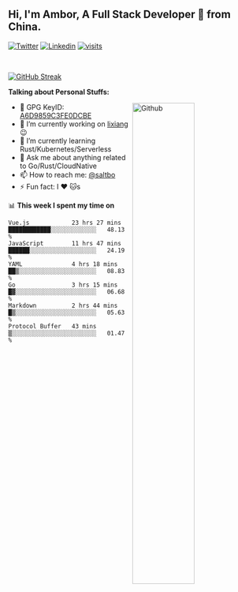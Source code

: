## Hi, I'm Ambor, A Full Stack Developer 🚀 from China.

[![Twitter](https://img.shields.io/badge/-saltbo-1ca0f1?style=flat&logo=twitter&logoColor=white)](https://twitter.com/rdsaltbo)
[![Linkedin](https://img.shields.io/badge/-saltbo-blue?style=flat&logo=Linkedin&logoColor=white)](https://www.linkedin.com/in/saltbo/)
[![visits](https://visitor.vercel.app/page/saltbo?color=light-green)](https://github.com/saltbo/)

&nbsp;  

[![GitHub Streak](http://github-readme-streak-stats.herokuapp.com?user=saltbo&hide_border=true&date_format=M%20j%5B%2C%20Y%5D)](https://git.io/streak-stats)

**Talking about Personal Stuffs:**
<!-- Any image aligned to the right. Beware the width  -->
<img width="50%" align="right" alt="Github" src="https://raw.githubusercontent.com/saltbo/saltbo/master/images/git-header.svg" />

- 🤘 GPG KeyID: [A6D9859C3FE0DCBE](https://saltbo.cn/pgp_keys.asc)
- 🔭 I’m currently working on [lixiang](https://www.lixiang.com/) :wink:
- 🌱 I’m currently learning Rust/Kubernetes/Serverless
- 💬 Ask me about anything related to Go/Rust/CloudNative
- 📫 How to reach me: [@saltbo](https://t.me/saltbo)
- ⚡ Fun fact: I :heart: :cat:s


📊 **This week I spent my time on**
<!--START_SECTION:waka-->

```text
Vue.js            23 hrs 27 mins  ████████████░░░░░░░░░░░░░   48.13 %
JavaScript        11 hrs 47 mins  ██████░░░░░░░░░░░░░░░░░░░   24.19 %
YAML              4 hrs 18 mins   ██▒░░░░░░░░░░░░░░░░░░░░░░   08.83 %
Go                3 hrs 15 mins   █▓░░░░░░░░░░░░░░░░░░░░░░░   06.68 %
Markdown          2 hrs 44 mins   █▒░░░░░░░░░░░░░░░░░░░░░░░   05.63 %
Protocol Buffer   43 mins         ▒░░░░░░░░░░░░░░░░░░░░░░░░   01.47 %
```

<!--END_SECTION:waka-->
